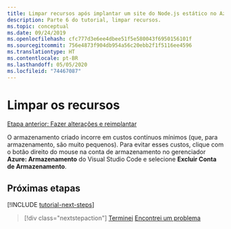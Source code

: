 ```yaml
---
title: Limpar recursos após implantar um site do Node.js estático no Azure
description: Parte 6 do tutorial, limpar recursos.
ms.topic: conceptual
ms.date: 09/24/2019
ms.openlocfilehash: cfc777d3e6ee4dbee51f5e580043f6950156101f
ms.sourcegitcommit: 756e4873f904db954a56c20ebb2f1f5116ee4596
ms.translationtype: HT
ms.contentlocale: pt-BR
ms.lasthandoff: 05/05/2020
ms.locfileid: "74467087"
---
```

# <a name="clean-up-resources"></a>Limpar os recursos

[Etapa anterior: Fazer alterações e reimplantar](tutorial-vscode-static-website-node-05.md)

O armazenamento criado incorre em custos contínuos mínimos (que, para armazenamento, são muito pequenos). Para evitar esses custos, clique com o botão direito do mouse na conta de armazenamento no gerenciador **Azure: Armazenamento** do Visual Studio Code e selecione **Excluir Conta de Armazenamento**.

## <a name="next-steps"></a>Próximas etapas

[!INCLUDE [tutorial-next-steps](includes/tutorial-next-steps.md)]

> [!div class="nextstepaction"]
> [Terminei](node-howto-create-static-site-jamstack.md) [Encontrei um problema](https://www.research.net/r/PWZWZ52?tutorial=node-deployment-staticwebsite&step=clean-up-resources)
